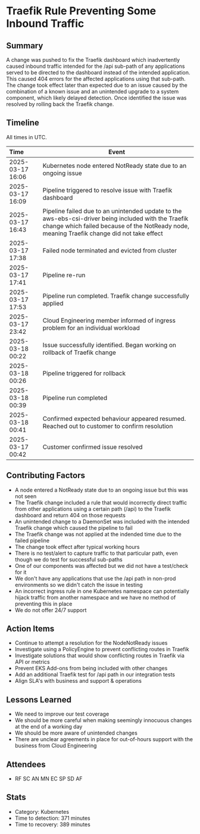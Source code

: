 # Traefik Rule Preventing Some Inbound Traffic

## Summary

A change was pushed to fix the Traefik dashboard which inadvertently caused inbound traffic intended for the /api sub-path of any applications served to be directed to the dashboard instead of the intended application. This caused 404 errors for the affected applications using that sub-path. The change took effect later than expected due to an issue caused by the combination of a known issue and an unintended upgrade to a system component, which likely delayed detection. Once identified the issue was resolved by rolling back the Traefik change.

## Timeline

All times in UTC.

| Time             | Event                   |
| :--------------- | ----------------------- |
| 2025-03-17 16:06 | Kubernetes node entered NotReady state due to an ongoing issue |
| 2025-03-17 16:09 | Pipeline triggered to resolve issue with Traefik dashboard |
| 2025-03-17 16:43 | Pipeline failed due to an unintended update to the aws-ebs-csi-driver being included with the Traefik change which failed because of the NotReady node, meaning Traefik change did not take effect  |
| 2025-03-17 17:38 | Failed node terminated and evicted from cluster  |
| 2025-03-17 17:41 | Pipeline re-run  |
| 2025-03-17 17:53 | Pipeline run completed. Traefik change successfully applied  |
| 2025-03-17 23:42 | Cloud Engineering member informed of ingress problem for an individual workload |
| 2025-03-18 00:22 | Issue successfully identified. Began working on rollback of Traefik change |
| 2025-03-18 00:26 | Pipeline triggered for rollback |
| 2025-03-18 00:39 | Pipeline run completed |
| 2025-03-18 00:41 | Confirmed expected behaviour appeared resumed. Reached out to customer to confirm resolution |
| 2025-03-17 00:42 | Customer confirmed issue resolved |

## Contributing Factors

- A node entered a NotReady state due to an ongoing issue but this was not seen
- The Traefik change included a rule that would incorrectly direct traffic from other applications using a certain path (/api) to the Traefik dashboard and return 404 on those requests
- An unintended change to a DaemonSet was included with the intended Traefik change which caused the pipeline to fail
- The Traefik change was not applied at the indended time due to the failed pipeline
- The change took effect after typical working hours
- There is no test/alert to capture traffic to that particular path, even though we do test for successful sub-paths
- One of our components was affected but we did not have a test/check for it
- We don't have any applications that use the /api path in non-prod environments so we didn't catch the issue in testing
- An incorrect ingress rule in one Kubernetes namespace can potentially hijack traffic from another namespace and we have no method of preventing this in place
- We do not offer 24/7 support

## Action Items

- Continue to attempt a resolution for the NodeNotReady issues
- Investigate using a PolicyEngine to prevent conflicting routes in Traefik
- Investigate solutions that would show conflicting routes in Traefik via API or metrics
- Prevent EKS Add-ons from being included with other changes
- Add an additional Traefik test for /api path in our integration tests
- Align SLA's with business and support & operations

## Lessons Learned

- We need to improve our test coverage
- We should be more careful when making seemingly innocuous changes at the end of a working day
- We should be more aware of unintended changes
- There are unclear agreements in place for out-of-hours support with the business from Cloud Engineering

## Attendees

- RF SC AN MN EC SP SD AF

## Stats

- Category: Kubernetes
- Time to detection: 371 minutes
- Time to recovery: 389 minutes
